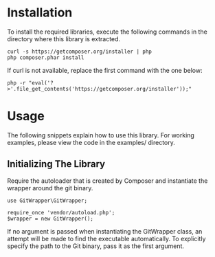 
Installation
============

To install the required libraries, execute the following commands in the
directory where this library is extracted.

    curl -s https://getcomposer.org/installer | php
    php composer.phar install

If curl is not available, replace the first command with the one below:

    php -r "eval('?>'.file_get_contents('https://getcomposer.org/installer'));"


Usage
=====

The following snippets explain how to use this library. For working examples,
please view the code in the examples/ directory.

Initializing The Library
------------------------

Require the autoloader that is created by Composer and instantiate the wrapper
around the git binary.

    use GitWrapper\GitWrapper;

    require_once 'vendor/autoload.php';
    $wrapper = new GitWrapper();

If no argument is passed when instantiating the GitWrapper class, an attempt
will be made to find the executable automatically. To explicitly specify the
path to the Git binary, pass it as the first argument.

